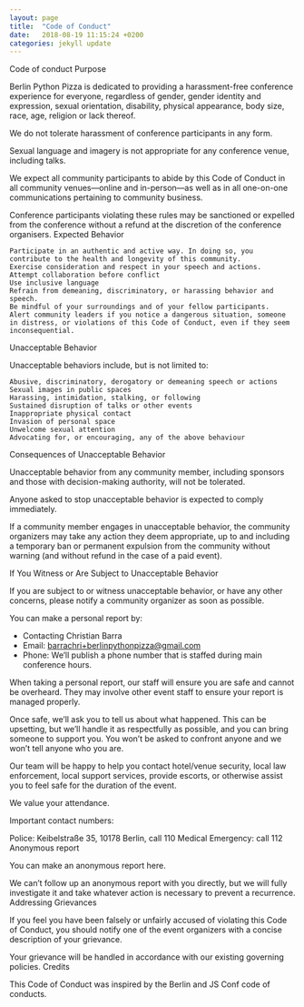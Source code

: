 ```yaml
---
layout: page
title:  "Code of Conduct"
date:   2018-08-19 11:15:24 +0200
categories: jekyll update
---
```


Code of conduct
Purpose

Berlin Python Pizza is dedicated to providing a harassment-free conference experience for everyone, regardless of gender, gender identity and expression, sexual orientation, disability, physical appearance, body size, race, age, religion or lack thereof.

We do not tolerate harassment of conference participants in any form.

Sexual language and imagery is not appropriate for any conference venue, including talks.

We expect all community participants to abide by this Code of Conduct in all community venues—online and in-person—as well as in all one-on-one communications pertaining to community business.

Conference participants violating these rules may be sanctioned or expelled from the conference without a refund at the discretion of the conference organisers.
Expected Behavior

    Participate in an authentic and active way. In doing so, you contribute to the health and longevity of this community.
    Exercise consideration and respect in your speech and actions.
    Attempt collaboration before conflict
    Use inclusive language
    Refrain from demeaning, discriminatory, or harassing behavior and speech.
    Be mindful of your surroundings and of your fellow participants.
    Alert community leaders if you notice a dangerous situation, someone in distress, or violations of this Code of Conduct, even if they seem inconsequential.

Unacceptable Behavior

Unacceptable behaviors include, but is not limited to:

    Abusive, discriminatory, derogatory or demeaning speech or actions
    Sexual images in public spaces
    Harassing, intimidation, stalking, or following
    Sustained disruption of talks or other events
    Inappropriate physical contact
    Invasion of personal space
    Unwelcome sexual attention
    Advocating for, or encouraging, any of the above behaviour

Consequences of Unacceptable Behavior

Unacceptable behavior from any community member, including sponsors and those with decision-making authority, will not be tolerated.

Anyone asked to stop unacceptable behavior is expected to comply immediately.

If a community member engages in unacceptable behavior, the community organizers may take any action they deem appropriate, up to and including a temporary ban or permanent expulsion from the community without warning (and without refund in the case of a paid event).

If You Witness or Are Subject to Unacceptable Behavior

If you are subject to or witness unacceptable behavior, or have any other concerns, please notify a community organizer as soon as possible.

You can make a personal report by:

- Contacting Christian Barra
- Email: barrachri+berlinpythonpizza@gmail.com
- Phone: We’ll publish a phone number that is staffed during main conference hours.

When taking a personal report, our staff will ensure you are safe and cannot be overheard. They may involve other event staff to ensure your report is managed properly.

Once safe, we’ll ask you to tell us about what happened. This can be upsetting, but we’ll handle it as respectfully as possible, and you can bring someone to support you. You won’t be asked to confront anyone and we won’t tell anyone who you are.

Our team will be happy to help you contact hotel/venue security, local law enforcement, local support services, provide escorts, or otherwise assist you to feel safe for the duration of the event.

We value your attendance.

Important contact numbers:

Police: Keibelstraße 35, 10178 Berlin, call 110
Medical Emergency: call 112
Anonymous report

You can make an anonymous report here.

We can’t follow up an anonymous report with you directly, but we will fully investigate it and take whatever action is necessary to prevent a recurrence.
Addressing Grievances

If you feel you have been falsely or unfairly accused of violating this Code of Conduct, you should notify one of the event organizers with a concise description of your grievance.

Your grievance will be handled in accordance with our existing governing policies.
Credits

This Code of Conduct was inspired by the Berlin and JS Conf code of conducts.
